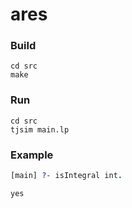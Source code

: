 # ares

### Build

```console
cd src
make
```

### Run

```console
cd src
tjsim main.lp
```

### Example

```prolog
[main] ?- isIntegral int.

yes
```
